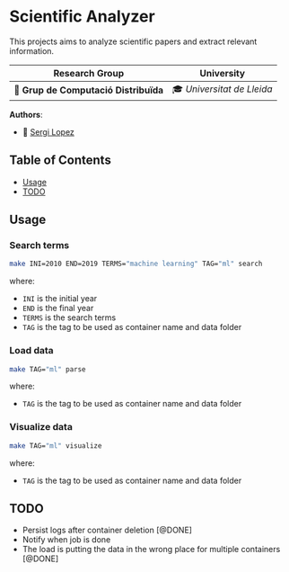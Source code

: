 # Scientific Analyzer

This projects aims to analyze scientific papers and extract relevant information.

| Research Group           | University               |
|--------------------------|--------------------------|
| 🔬 **Grup de Computació Distribuïda** | 🎓 *Universitat de Lleida*         |

**Authors**:

- 👤 [Sergi Lopez](https://github.com/slopez1)  

## Table of Contents

- [Usage](#usage)
- [TODO](#todo)

## Usage

### Search terms

```bash
make INI=2010 END=2019 TERMS="machine learning" TAG="ml" search
```

where:

- `INI` is the initial year
- `END` is the final year
- `TERMS` is the search terms
- `TAG` is the tag to be used as container name and data folder

### Load data

```bash
make TAG="ml" parse
```

where:

- `TAG` is the tag to be used as container name and data folder

### Visualize data

```bash
make TAG="ml" visualize
```

where:

- `TAG` is the tag to be used as container name and data folder

## TODO

- Persist logs after container deletion [@DONE]
- Notify when job is done
- The load is putting the data in the wrong place for multiple containers [@DONE]